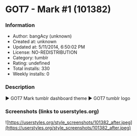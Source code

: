 # GOT7 - Mark #1 (101382)

### Information
- Author: bangAcy (unknown)
- Created at: unknown
- Updated at: 5/11/2014, 6:50:02 PM
- License: NO-REDISTRIBUTION
- Category: tumblr
- Rating: undefined
- Total installs: 330
- Weekly installs: 0


### Description
► GOT7 Mark tumblr dashboard theme 
► GOT7 tumblr logo


### Screenshots (links to userstyles.org)
![https://userstyles.org/style_screenshots/101382_after.jpeg](https://userstyles.org/style_screenshots/101382_after.jpeg)


